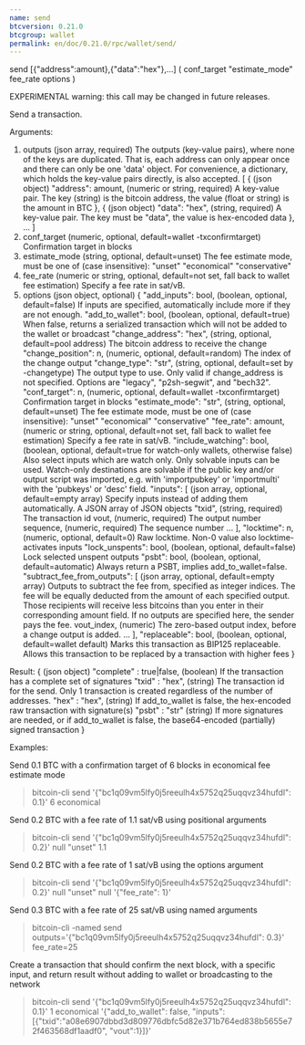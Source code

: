 ```yaml
---
name: send
btcversion: 0.21.0
btcgroup: wallet
permalink: en/doc/0.21.0/rpc/wallet/send/
---
```


send [{"address":amount},{"data":"hex"},...] ( conf_target "estimate_mode" fee_rate options )

EXPERIMENTAL warning: this call may be changed in future releases.

Send a transaction.

Arguments:
1. outputs                               (json array, required) The outputs (key-value pairs), where none of the keys are duplicated.
                                         That is, each address can only appear once and there can only be one 'data' object.
                                         For convenience, a dictionary, which holds the key-value pairs directly, is also accepted.
     [
       {                                 (json object)
         "address": amount,              (numeric or string, required) A key-value pair. The key (string) is the bitcoin address, the value (float or string) is the amount in BTC
       },
       {                                 (json object)
         "data": "hex",                  (string, required) A key-value pair. The key must be "data", the value is hex-encoded data
       },
       ...
     ]
2. conf_target                           (numeric, optional, default=wallet -txconfirmtarget) Confirmation target in blocks
3. estimate_mode                         (string, optional, default=unset) The fee estimate mode, must be one of (case insensitive):
                                         "unset"
                                         "economical"
                                         "conservative"
4. fee_rate                              (numeric or string, optional, default=not set, fall back to wallet fee estimation) Specify a fee rate in sat/vB.
5. options                               (json object, optional)
     {
       "add_inputs": bool,               (boolean, optional, default=false) If inputs are specified, automatically include more if they are not enough.
       "add_to_wallet": bool,            (boolean, optional, default=true) When false, returns a serialized transaction which will not be added to the wallet or broadcast
       "change_address": "hex",          (string, optional, default=pool address) The bitcoin address to receive the change
       "change_position": n,             (numeric, optional, default=random) The index of the change output
       "change_type": "str",             (string, optional, default=set by -changetype) The output type to use. Only valid if change_address is not specified. Options are "legacy", "p2sh-segwit", and "bech32".
       "conf_target": n,                 (numeric, optional, default=wallet -txconfirmtarget) Confirmation target in blocks
       "estimate_mode": "str",           (string, optional, default=unset) The fee estimate mode, must be one of (case insensitive):
                                         "unset"
                                         "economical"
                                         "conservative"
       "fee_rate": amount,               (numeric or string, optional, default=not set, fall back to wallet fee estimation) Specify a fee rate in sat/vB.
       "include_watching": bool,         (boolean, optional, default=true for watch-only wallets, otherwise false) Also select inputs which are watch only.
                                         Only solvable inputs can be used. Watch-only destinations are solvable if the public key and/or output script was imported,
                                         e.g. with 'importpubkey' or 'importmulti' with the 'pubkeys' or 'desc' field.
       "inputs": [                       (json array, optional, default=empty array) Specify inputs instead of adding them automatically. A JSON array of JSON objects
         "txid",                         (string, required) The transaction id
         vout,                           (numeric, required) The output number
         sequence,                       (numeric, required) The sequence number
         ...
       ],
       "locktime": n,                    (numeric, optional, default=0) Raw locktime. Non-0 value also locktime-activates inputs
       "lock_unspents": bool,            (boolean, optional, default=false) Lock selected unspent outputs
       "psbt": bool,                     (boolean, optional, default=automatic) Always return a PSBT, implies add_to_wallet=false.
       "subtract_fee_from_outputs": [    (json array, optional, default=empty array) Outputs to subtract the fee from, specified as integer indices.
                                         The fee will be equally deducted from the amount of each specified output.
                                         Those recipients will receive less bitcoins than you enter in their corresponding amount field.
                                         If no outputs are specified here, the sender pays the fee.
         vout_index,                     (numeric) The zero-based output index, before a change output is added.
         ...
       ],
       "replaceable": bool,              (boolean, optional, default=wallet default) Marks this transaction as BIP125 replaceable.
                                         Allows this transaction to be replaced by a transaction with higher fees
     }

Result:
{                             (json object)
  "complete" : true|false,    (boolean) If the transaction has a complete set of signatures
  "txid" : "hex",             (string) The transaction id for the send. Only 1 transaction is created regardless of the number of addresses.
  "hex" : "hex",              (string) If add_to_wallet is false, the hex-encoded raw transaction with signature(s)
  "psbt" : "str"              (string) If more signatures are needed, or if add_to_wallet is false, the base64-encoded (partially) signed transaction
}

Examples:

Send 0.1 BTC with a confirmation target of 6 blocks in economical fee estimate mode
> bitcoin-cli send '{"bc1q09vm5lfy0j5reeulh4x5752q25uqqvz34hufdl": 0.1}' 6 economical

Send 0.2 BTC with a fee rate of 1.1 sat/vB using positional arguments
> bitcoin-cli send '{"bc1q09vm5lfy0j5reeulh4x5752q25uqqvz34hufdl": 0.2}' null "unset" 1.1

Send 0.2 BTC with a fee rate of 1 sat/vB using the options argument
> bitcoin-cli send '{"bc1q09vm5lfy0j5reeulh4x5752q25uqqvz34hufdl": 0.2}' null "unset" null '{"fee_rate": 1}'

Send 0.3 BTC with a fee rate of 25 sat/vB using named arguments
> bitcoin-cli -named send outputs='{"bc1q09vm5lfy0j5reeulh4x5752q25uqqvz34hufdl": 0.3}' fee_rate=25

Create a transaction that should confirm the next block, with a specific input, and return result without adding to wallet or broadcasting to the network
> bitcoin-cli send '{"bc1q09vm5lfy0j5reeulh4x5752q25uqqvz34hufdl": 0.1}' 1 economical '{"add_to_wallet": false, "inputs": [{"txid":"a08e6907dbbd3d809776dbfc5d82e371b764ed838b5655e72f463568df1aadf0", "vout":1}]}'


